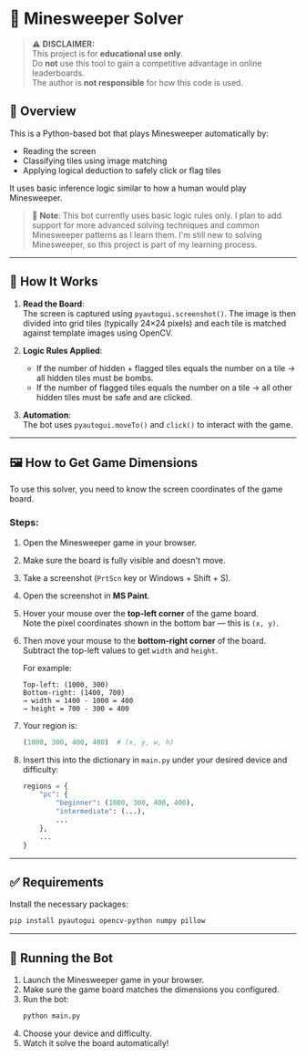 # 🧠 Minesweeper Solver

> ⚠️ **DISCLAIMER:**  
> This project is for **educational use only**.  
> Do **not** use this tool to gain a competitive advantage in online leaderboards.  
> The author is **not responsible** for how this code is used.

## 📖 Overview

This is a Python-based bot that plays Minesweeper automatically by:

- Reading the screen
- Classifying tiles using image matching
- Applying logical deduction to safely click or flag tiles

It uses basic inference logic similar to how a human would play Minesweeper.
> 🔄 **Note**: This bot currently uses basic logic rules only. I plan to add support for more advanced solving techniques and common Minesweeper patterns as I learn them. I'm still new to solving Minesweeper, so this project is part of my learning process.
---

## 🔧 How It Works

1. **Read the Board**:  
   The screen is captured using `pyautogui.screenshot()`. The image is then divided into grid tiles (typically 24×24 pixels) and each tile is matched against template images using OpenCV.

2. **Logic Rules Applied**:
   - If the number of hidden + flagged tiles equals the number on a tile → all hidden tiles must be bombs.
   - If the number of flagged tiles equals the number on a tile → all other hidden tiles must be safe and are clicked.

3. **Automation**:  
   The bot uses `pyautogui.moveTo()` and `click()` to interact with the game.

---

## 🖼️ How to Get Game Dimensions

To use this solver, you need to know the screen coordinates of the game board.

### Steps:

1. Open the Minesweeper game in your browser.
2. Make sure the board is fully visible and doesn't move.
3. Take a screenshot (`PrtScn` key or Windows + Shift + S).
4. Open the screenshot in **MS Paint**.
5. Hover your mouse over the **top-left corner** of the game board.  
   Note the pixel coordinates shown in the bottom bar — this is `(x, y)`.
6. Then move your mouse to the **bottom-right corner** of the board.  
   Subtract the top-left values to get `width` and `height`.

   For example:
   ```
   Top-left: (1000, 300)
   Bottom-right: (1400, 700)
   → width = 1400 - 1000 = 400
   → height = 700 - 300 = 400
   ```

7. Your region is:  
   ```python
   (1000, 300, 400, 400)  # (x, y, w, h)
   ```

8. Insert this into the dictionary in `main.py` under your desired device and difficulty:

   ```python
   regions = {
       "pc": {
           "beginner": (1000, 300, 400, 400),
           "intermediate": (...),
           ...
       },
       ...
   }
   ```

---

## ✅ Requirements

Install the necessary packages:

```bash
pip install pyautogui opencv-python numpy pillow
```

---

## 🚀 Running the Bot

1. Launch the Minesweeper game in your browser.
2. Make sure the game board matches the dimensions you configured.
3. Run the bot:
   ```bash
   python main.py
   ```
4. Choose your device and difficulty.
5. Watch it solve the board automatically!
